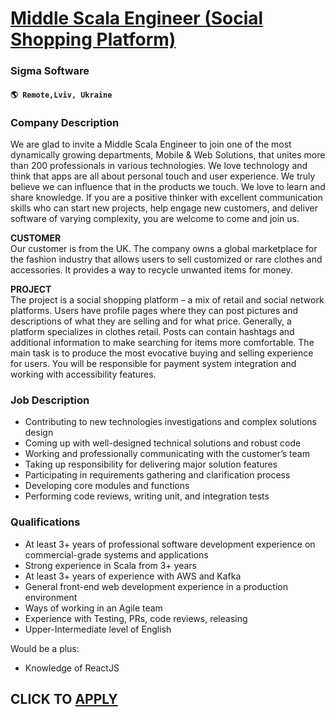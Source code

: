 # [Middle Scala Engineer (Social Shopping Platform)](https://www.remotewlb.com/apply/middle-scala-engineer-social-shopping-platform)  
### Sigma Software  
#### `🌎 Remote,Lviv, Ukraine`  

### **Company Description**

We are glad to invite a Middle Scala Engineer to join one of the most dynamically growing departments, Mobile & Web Solutions, that unites more than 200 professionals in various technologies. We love technology and think that apps are all about personal touch and user experience. We truly believe we can influence that in the products we touch. We love to learn and share knowledge. If you are a positive thinker with excellent communication skills who can start new projects, help engage new customers, and deliver software of varying complexity, you are welcome to come and join us.  
  
**CUSTOMER**  
Our customer is from the UK. The company owns a global marketplace for the fashion industry that allows users to sell customized or rare clothes and accessories. It provides a way to recycle unwanted items for money.  
  
**PROJECT**  
The project is a social shopping platform – a mix of retail and social network platforms. Users have profile pages where they can post pictures and descriptions of what they are selling and for what price. Generally, a platform specializes in clothes retail. Posts can contain hashtags and additional information to make searching for items more comfortable. The main task is to produce the most evocative buying and selling experience for users. You will be responsible for payment system integration and working with accessibility features.

###  **Job Description**

  * Contributing to new technologies investigations and complex solutions design
  * Coming up with well-designed technical solutions and robust code
  * Working and professionally communicating with the customer’s team
  * Taking up responsibility for delivering major solution features
  * Participating in requirements gathering and clarification process
  * Developing core modules and functions 
  * Performing code reviews, writing unit, and integration tests

###  **Qualifications**

  * At least 3+ years of professional software development experience on commercial-grade systems and applications
  * Strong experience in Scala from 3+ years
  * At least 3+ years of experience with AWS and Kafka
  * General front-end web development experience in a production environment
  * Ways of working in an Agile team 
  * Experience with Testing, PRs, code reviews, releasing
  * Upper-Intermediate level of English

Would be a plus:

  * Knowledge of ReactJS

  
## CLICK TO [APPLY](https://www.remotewlb.com/apply/middle-scala-engineer-social-shopping-platform)

